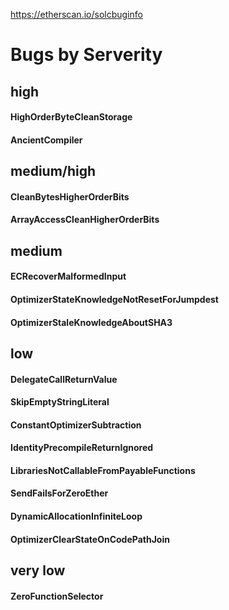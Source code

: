 
https://etherscan.io/solcbuginfo

# Bugs by Serverity

## high
#### HighOrderByteCleanStorage
#### AncientCompiler

## medium/high
#### CleanBytesHigherOrderBits
#### ArrayAccessCleanHigherOrderBits

## medium
#### ECRecoverMalformedInput
#### OptimizerStateKnowledgeNotResetForJumpdest
#### OptimizerStaleKnowledgeAboutSHA3

## low
#### DelegateCallReturnValue
#### SkipEmptyStringLiteral
#### ConstantOptimizerSubtraction
#### IdentityPrecompileReturnIgnored
#### LibrariesNotCallableFromPayableFunctions
#### SendFailsForZeroEther
#### DynamicAllocationInfiniteLoop
#### OptimizerClearStateOnCodePathJoin

## very low
#### ZeroFunctionSelector
